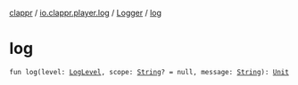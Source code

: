 [clappr](../../index.md) / [io.clappr.player.log](../index.md) / [Logger](index.md) / [log](.)

# log

`fun log(level: `[`LogLevel`](../-log-level/index.md)`, scope: `[`String`](https://kotlinlang.org/api/latest/jvm/stdlib/kotlin/-string/index.html)`? = null, message: `[`String`](https://kotlinlang.org/api/latest/jvm/stdlib/kotlin/-string/index.html)`): `[`Unit`](https://kotlinlang.org/api/latest/jvm/stdlib/kotlin/-unit/index.html)